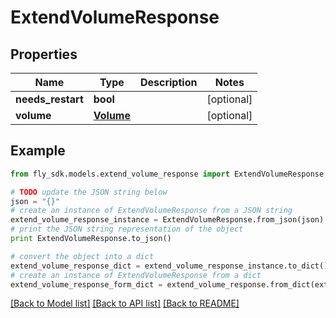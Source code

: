 # ExtendVolumeResponse


## Properties

Name | Type | Description | Notes
------------ | ------------- | ------------- | -------------
**needs_restart** | **bool** |  | [optional] 
**volume** | [**Volume**](Volume.md) |  | [optional] 

## Example

```python
from fly_sdk.models.extend_volume_response import ExtendVolumeResponse

# TODO update the JSON string below
json = "{}"
# create an instance of ExtendVolumeResponse from a JSON string
extend_volume_response_instance = ExtendVolumeResponse.from_json(json)
# print the JSON string representation of the object
print ExtendVolumeResponse.to_json()

# convert the object into a dict
extend_volume_response_dict = extend_volume_response_instance.to_dict()
# create an instance of ExtendVolumeResponse from a dict
extend_volume_response_form_dict = extend_volume_response.from_dict(extend_volume_response_dict)
```
[[Back to Model list]](../README.md#documentation-for-models) [[Back to API list]](../README.md#documentation-for-api-endpoints) [[Back to README]](../README.md)


